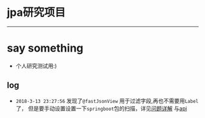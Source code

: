 # jpa研究项目
----
# say something
- 个人研究测试用:)

## log
- `2018-3-13 23:27:56` 发现了`@fastJsonView` 用于过滤字段,再也不需要用`Label`了，
但是要手动设置设置一下`springboot`包的扫描，详见[问题详解]("https://github.com/alibaba/fastjson/issues/1413")
与[api]("http://static.javadoc.io/com.alibaba/fastjson/1.2.39/com/alibaba/fastjson/support/spring/annotation/FastJsonView.html")